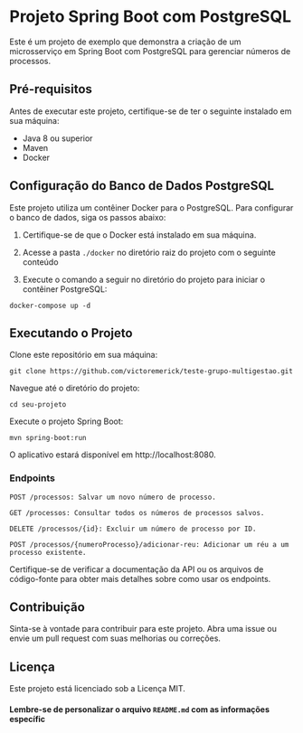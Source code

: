 # Projeto Spring Boot com PostgreSQL

Este é um projeto de exemplo que demonstra a criação de um microsserviço em Spring Boot com PostgreSQL para gerenciar números de processos.

## Pré-requisitos

Antes de executar este projeto, certifique-se de ter o seguinte instalado em sua máquina:

- Java 8 ou superior
- Maven
- Docker

## Configuração do Banco de Dados PostgreSQL

Este projeto utiliza um contêiner Docker para o PostgreSQL. Para configurar o banco de dados, siga os passos abaixo:

1. Certifique-se de que o Docker está instalado em sua máquina.

2. Acesse a pasta `./docker` no diretório raiz do projeto com o seguinte conteúdo

3. Execute o comando a seguir no diretório do projeto para iniciar o contêiner PostgreSQL:

```
docker-compose up -d
```

## Executando o Projeto
Clone este repositório em sua máquina:

```
git clone https://github.com/victoremerick/teste-grupo-multigestao.git
```

Navegue até o diretório do projeto:

```
cd seu-projeto
```

Execute o projeto Spring Boot:

```
mvn spring-boot:run
```

O aplicativo estará disponível em http://localhost:8080.

### Endpoints

```
POST /processos: Salvar um novo número de processo.
```
```
GET /processos: Consultar todos os números de processos salvos.
```
```
DELETE /processos/{id}: Excluir um número de processo por ID.
```
```
POST /processos/{numeroProcesso}/adicionar-reu: Adicionar um réu a um processo existente.
```

Certifique-se de verificar a documentação da API ou os arquivos de código-fonte para obter mais detalhes sobre como usar os endpoints.

## Contribuição
Sinta-se à vontade para contribuir para este projeto. Abra uma issue ou envie um pull request com suas melhorias ou correções.

## Licença
Este projeto está licenciado sob a Licença MIT.


#### Lembre-se de personalizar o arquivo `README.md` com as informações específic


